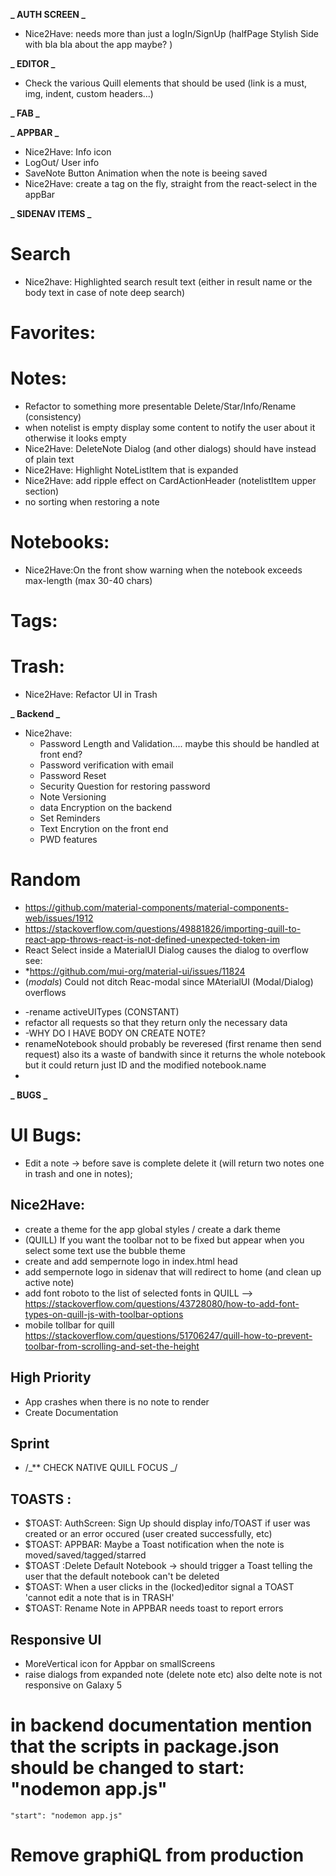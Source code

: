 **_ AUTH SCREEN _**

- Nice2Have: needs more than just a logIn/SignUp (halfPage Stylish Side with bla bla about the app maybe? )

**_ EDITOR _**

- Check the various Quill elements that should be used (link is a must, img, indent, custom headers...)

**_ FAB _**

**_ APPBAR _**

- Nice2Have: Info icon
- LogOut/ User info
- SaveNote Button Animation when the note is beeing saved
- Nice2Have: create a tag on the fly, straight from the react-select in the appBar

**_ SIDENAV ITEMS _**

# Search

- Nice2have: Highlighted search result text (either in result name or the body text in case of note deep search)

# Favorites:

# Notes:

- Refactor <NoteListItem> to something more presentable Delete/Star/Info/Rename (consistency)
- when notelist is empty display some content to notify the user about it otherwise it looks empty
- Nice2Have: DeleteNote Dialog (and other dialogs) should have <Typography> instead of plain text
- Nice2Have: Highlight NoteListItem that is expanded
- Nice2Have: add ripple effect on CardActionHeader (notelistItem upper section)
- no sorting when restoring a note

# Notebooks:

- Nice2Have:On the front show warning when the notebook exceeds max-length (max 30-40 chars)

# Tags:

# Trash:

- Nice2Have: Refactor UI in Trash

**_ Backend _**

- Nice2have:
  - Password Length and Validation.... maybe this should be handled at front end?
  - Password verification with email
  - Password Reset
  - Security Question for restoring password
  - Note Versioning
  - data Encryption on the backend
  - Set Reminders
  - Text Encrytion on the front end
  - PWD features

# Random

- https://github.com/material-components/material-components-web/issues/1912
- https://stackoverflow.com/questions/49881826/importing-quill-to-react-app-throws-react-is-not-defined-unexpected-token-im
- React Select inside a MaterialUI Dialog causes the dialog to overflow see:
- \*https://github.com/mui-org/material-ui/issues/11824
- (_modals_) Could not ditch Reac-modal since MAterialUI (Modal/Dialog) overflows

* -rename activeUITypes (CONSTANT)
* refactor all requests so that they return only the necessary data
* -WHY DO I HAVE BODY ON CREATE NOTE?
* renameNotebook should probably be reveresed (first rename then send request) also its a waste of bandwith since it returns the whole notebook but it could return just ID and the modified notebook.name
*

**_ BUGS _**

# UI Bugs:

- Edit a note -> before save is complete delete it (will return two notes one in trash and one in notes);

## Nice2Have:

- create a theme for the app global styles / create a dark theme
- (QUILL) If you want the toolbar not to be fixed but appear when you select some text use the bubble theme
- create and add sempernote logo in index.html head
- add sempernote logo in sidenav that will redirect to home (and clean up active note)
- add font roboto to the list of selected fonts in QUILL -->
  https://stackoverflow.com/questions/43728080/how-to-add-font-types-on-quill-js-with-toolbar-options
- mobile tollbar for quill https://stackoverflow.com/questions/51706247/quill-how-to-prevent-toolbar-from-scrolling-and-set-the-height

## High Priority

- App crashes when there is no note to render
- Create Documentation

## Sprint

- /_\*\* CHECK NATIVE QUILL FOCUS _/

## TOASTS :

- \$TOAST: AuthScreen: Sign Up should display info/TOAST if user was created or an error occured (user created successfully, etc)
- \$TOAST: APPBAR: Maybe a Toast notification when the note is moved/saved/tagged/starred
- \$TOAST :Delete Default Notebook -> should trigger a Toast telling the user that the default notebook can't be deleted
- \$TOAST: When a user clicks in the (locked)editor signal a TOAST 'cannot edit a note that is in TRASH'
- \$TOAST: Rename Note in APPBAR needs toast to report errors

## Responsive UI

- MoreVertical icon for Appbar on smallScreens
- raise dialogs from expanded note (delete note etc) also delte note is not responsive on Galaxy 5

# in backend documentation mention that the scripts in package.json should be changed to start: "nodemon app.js"

    "start": "nodemon app.js"

# Remove graphiQL from production
